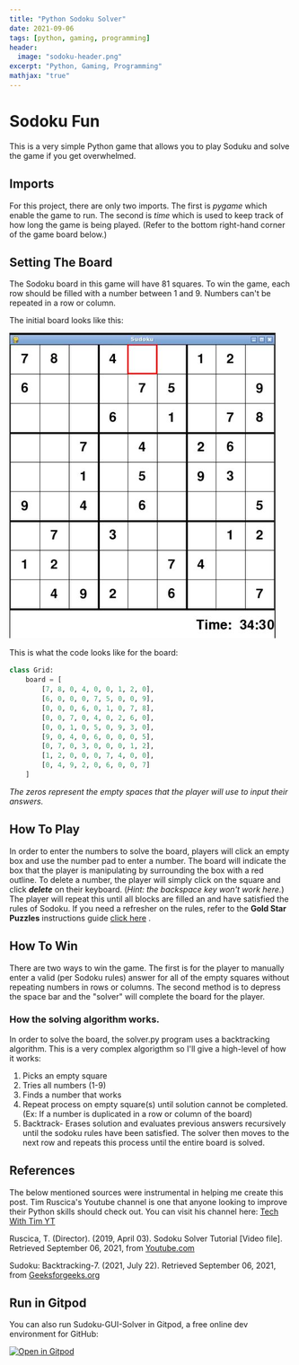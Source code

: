 ```yaml
---
title: "Python Sodoku Solver"
date: 2021-09-06
tags: [python, gaming, programming]
header:
  image: "sodoku-header.png"
excerpt: "Python, Gaming, Programming"
mathjax: "true"
---
```





# Sodoku Fun

This is a very simple Python game that allows you to play Soduku and solve the game if you get overwhelmed.

## Imports
For this project, there are only two imports. The first is *pygame* which enable the game to run. The second is *time* which is used to keep track of how long the game is being played. (Refer to the bottom right-hand corner of the game board below.)

## Setting The Board

The Sodoku board in this game will have 81 squares. To win the game, each row should be filled with a number between 1 and 9. Numbers can't be repeated in a row or column.

The initial board looks like this:

![sodoku-board](sodoku-empty.jpg)

This is what the code looks like for the board:

```python
class Grid:
    board = [
        [7, 8, 0, 4, 0, 0, 1, 2, 0],
        [6, 0, 0, 0, 7, 5, 0, 0, 9],
        [0, 0, 0, 6, 0, 1, 0, 7, 8],
        [0, 0, 7, 0, 4, 0, 2, 6, 0],
        [0, 0, 1, 0, 5, 0, 9, 3, 0],
        [9, 0, 4, 0, 6, 0, 0, 0, 5],
        [0, 7, 0, 3, 0, 0, 0, 1, 2],
        [1, 2, 0, 0, 0, 7, 4, 0, 0],
        [0, 4, 9, 2, 0, 6, 0, 0, 7]
    ]
```
*The zeros represent the empty spaces that the player will use to input their answers.*

## How To Play

In order to enter the numbers to solve the board, players will click an empty box and use the number pad to enter a number. The board will indicate the box that the player is manipulating by surrounding the box with a red outline. To delete a number, the player will simply click on the square and click ***delete*** on their keyboard. (*Hint: the backspace key won't work here.*)   The player will repeat this until all blocks are filled an and have satisfied the rules of Sodoku. If you need a refresher on the rules, refer to the **Gold Star Puzzles** instructions guide [click here](https://uploads-ssl.webflow.com/5ea38283dddc5f54a3838a7a/5eb43006f66db4625decf7d9_Classic%20Sudoku%20Instructions.pdf) .


## How To Win

There are two ways to win the game. The first is for the player to manually enter a valid (per Sodoku rules) answer for all of the empty squares without repeating numbers in rows or columns. The second method is to depress the space bar and the "solver" will complete the board for the player.

### How the solving algorithm works.

In order to solve the board, the solver.py program uses a backtracking algorithm. This is a very complex algorigthm so I'll give a high-level of how it works:

1. Picks an empty square
2. Tries all numbers (1-9)
3. Finds a number that works
4. Repeat process on empty square(s) until solution cannot be completed. (Ex: If a number is duplicated in a row or column of the board)
5. Backtrack- Erases solution and evaluates previous answers recursively until the sodoku rules have been satisfied. The solver then moves to the next row and repeats this process until the entire board is solved.



## References

The below mentioned sources were instrumental in helping me create this post. Tim Ruscica's Youtube channel is one that anyone looking to improve their Python skills should check out. You can visit his channel here: [Tech With Tim YT](https://www.youtube.com/channel/UC4JX40jDee_tINbkjycV4Sg)

Ruscica, T. (Director). (2019, April 03). Sodoku Solver Tutorial [Video file]. Retrieved September 06, 2021, from [Youtube.com](https://www.youtube.com/watch?v=eqUwSA0xI-s&amp;t=441s)

Sudoku: Backtracking-7. (2021, July 22). Retrieved September 06, 2021, from [Geeksforgeeks.org](https://www.geeksforgeeks.org/sudoku-backtracking-7/)

## Run in Gitpod

You can also run Sudoku-GUI-Solver in Gitpod, a free online dev environment for GitHub:


[![Open in Gitpod](https://gitpod.io/button/open-in-gitpod.svg)](https://gitpod.io/#https://github.com/SolvedbySteve/Sudoku-GUI-Solver/blob/master/GUI.py)
